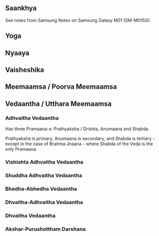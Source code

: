 ## Saankhya

See notes from Samsung Notes on Samsung Galaxy M01 (SM-M015G).

## Yoga



## Nyaaya



## Vaisheshika



## Meemaamsa / Poorva Meemaamsa



## Vedaantha / Utthara Meemaamsa

### Adhvaitha Vedaantha

Has three Pramaana-s: Prathyaksha / Drishta, Anumaana and Shabda.

Prathyaksha is primary, Anumaana is secondary, and Shabda is tertiary - except in the case of Brahma Jnaana - where Shabda of the Veda is the only Pramaana.

### Vishishta Adhvaitha Vedaantha



### Shuddha Adhvaitha Vedaantha



### Bhedha-Abhedha Vedaantha



### Dhvaitha-Adhvaitha Vedaantha



### Dhvaitha Vedaantha



### Akshar-Purushottham Darshana